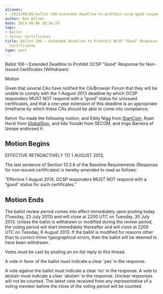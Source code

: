 ```yaml
---
aliases:
- /2013/08/06/ballot-106-extended-deadline-to-prohibit-ocsp-good-response-for-non-issued-certificates/
author: Ben Wilson
date: 2013-08-06 18:56:29
tags:
- Ballot
- Server Certificates
title: Ballot 106 – Extended Deadline to Prohibit OCSP “Good” Response for Non-Issued
  Certificates
type: post
---
```


Ballot 106 – Extended Deadline to Prohibit OCSP “Good” Response for Non-Issued Certificates (Withdrawn)

Motion

Given that several CAs have notified the CA/Browser Forum that they will be unable to comply with the 1-August-2013 deadline by which OCSP responders MUST NOT respond with a “good” status for unissued certificates, and that a one-year extension of this deadline is an appropriate timeframe by which these CAs should be able to come into compliance;

Kelvin Yiu made the following motion, and Eddy Nigg from [StartCom][1], Ryan Hurst from [GlobalSign][2], and Iida Yosiaki from SECOM, and Inigo Barreira of Izenpe endorsed it:

## Motion Begins

EFFECTIVE RETROACTIVELY TO 1 AUGUST 2013,

The last sentence of Section 13.2.6 of the Baseline Requirements (Response for non-issued certificates) is hereby amended to read as follows:

“Effective 1 August 2014, OCSP responders MUST NOT respond with a “good” status for such certificates.”

## Motion Ends

The ballot review period comes into effect immediately upon posting today (Tuesday, 23 July 2013) and will close at 2200 UTC on Tuesday, 30 July 2013. Unless the ballot is withdrawn or modified during the review period, the voting period will start immediately thereafter and will close at 2200 UTC on Tuesday, 6 August 2013. If the ballot is modified for reasons other than to correct minor typographical errors, then the ballot will be deemed to have been withdrawn.

Votes must be cast by posting an on-list reply to this thread.

A vote in favor of the ballot must indicate a clear ‘yes’ in the response.

A vote against the ballot must indicate a clear ‘no’ in the response. A vote to abstain must indicate a clear ‘abstain’ in the response. Unclear responses will not be counted. The latest vote received from any representative of a voting member before the close of the voting period will be counted.

[1]: https://frozen.cabforum.org/StartCom
[2]: https://frozen.cabforum.org/GlobalSign